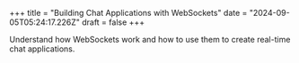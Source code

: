 +++
title = "Building Chat Applications with WebSockets"
date = "2024-09-05T05:24:17.226Z"
draft = false
+++

Understand how WebSockets work and how to use them to create real-time chat applications.
        